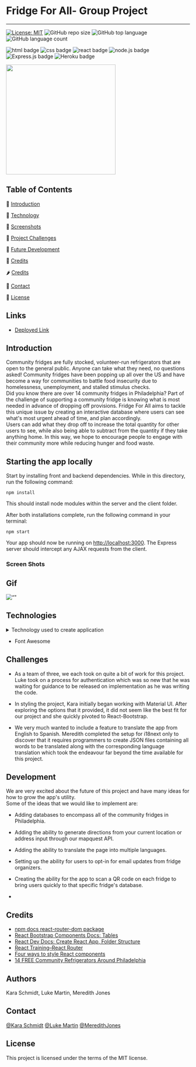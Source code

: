 # Fridge For All- Group Project

---

[![License: MIT](https://img.shields.io/badge/License-MIT-yellow.svg)](https://opensource.org/licenses/MIT)
![GitHub repo size](https://img.shields.io/github/repo-size/meredithajones/Fridge_For_All?logo=github)
![GitHub top language](https://img.shields.io/github/languages/top/meredithajones/Fridge_For_All?color=green&logo=github&logoColor=green)
![GitHub language count](https://img.shields.io/github/languages/count/meredithajones/Fridge_For_All)

![html badge](https://img.shields.io/badge/html5%20-%23E34F26.svg?&style=for-the-badge&logo=html5&logoColor=white)
![css badge](https://img.shields.io/badge/css3%20-%231572B6.svg?&style=for-the-badge&logo=css3&logoColor=white)
![react badge](https://img.shields.io/badge/react%20-%2320232a.svg?&style=for-the-badge&logo=react&logoColor=%2361DAFB)
![node.js badge](https://img.shields.io/badge/node.js%20-%2343853D.svg?&style=for-the-badge&logo=node.js&logoColor=white)
![Express.js badge](https://img.shields.io/badge/express.js%20-%23404d59.svg?&style=for-the-badge)
![Heroku badge](https://img.shields.io/badge/heroku%20-%23430098.svg?&style=for-the-badge&logo=heroku&logoColor=white)

<img src="https://raw.githubusercontent.com/meredithajones/Fridge_For_All/main/client/public/imgs/FFA.png" width="300">

## Table of Contents

🥬 [Introduction](#Introduction)

🍅 [Technology](#Technologies)

🍞 [Screenshots](#Screenshots)

🍏 [Project Challenges](#Challenges)

🌽 [Future Development](#Development)

🥦 [Credits](#Credits)

🌶️ [Credits](#Credits)

🍉 [Contact](#Contact)

🧄 [License](#License)

## Links

- [Deployed Link](https://fridge-for-all-philly.herokuapp.com/)

## Introduction

Community fridges are fully stocked, volunteer-run refrigerators that are open to the general public. Anyone can take what they need, no questions asked! Community fridges have been popping up all over the US and have become a way for communities to battle food insecurity due to homelessness, unemployment, and stalled stimulus checks.
<br> Did you know there are over 14 community fridges in Philadelphia? Part of the challenge of supporting a community fridge is knowing what is most needed in advance of dropping off provisions. Fridge For All aims to tackle this unique issue by creating an interactive database where users can see what's most urgent ahead of time, and plan accordingly.
<br>Users can add what they drop off to increase the total quantity for other users to see, while also being able to subtract from the quantity if they take anything home. In this way, we hope to encourage people to engage with their community more while reducing hunger and food waste.

## Starting the app locally

Start by installing front and backend dependencies. While in this directory, run the following command:

```
npm install
```

This should install node modules within the server and the client folder.

After both installations complete, run the following command in your terminal:

```
npm start
```

Your app should now be running on <http://localhost:3000>. The Express server should intercept any AJAX requests from the client.

### Screen Shots

## Gif

![“"]()

## Technologies

<details>
<summary>Technology used to create application</summary>

- React

- JSON Web Token

- Bcrypt

- Mongo DB

* NodeJS

* Mapquest

* "Authentication Here"

* React-Bootstap

* Mongo AtlasDB

* Testing through Postman

* Hosting on Heroku

</details>

- Font Awesome
</details>

## Challenges

- As a team of three, we each took on quite a bit of work for this project. Luke took on a process for authentication which was so new that he was waiting for guidance to be released on implementation as he was writing the code.

- In styling the project, Kara initially began working with Material UI. After exploring the options that it provided, it did not seem like the best fit for our project and she quickly pivoted to React-Bootstrap.

- We very much wanted to include a feature to translate the app from English to Spanish. Meredith completed the setup for i18next only to discover that it requires programmers to create JSON files containing all words to be translated along with the corresponding language translation which took the endeavour far beyond the time available for this project.

## Development

We are very excited about the future of this project and have many ideas for how to grow the app's utility.
<br>
Some of the ideas that we would like to implement are:
<br>

- Adding databases to encompass all of the community fridges in Philadelphia.

- Adding the ability to generate directions from your current location or address input through our mapquest API.

- Adding the ability to translate the page into multiple languages.

- Setting up the ability for users to opt-in for email updates from fridge organizers.

- Creating the ability for the app to scan a QR code on each fridge to bring users quickly to that specific fridge's database.

-

## Credits

- [npm docs react-router-dom package](https://www.npmjs.com/package/react-router-dom)
- [React Bootstrap Components Docs: Tables](https://react-bootstrap.github.io/components/table/)
- [React Dev Docs: Create React App, Folder Structure](https://create-react-app.dev/docs/folder-structure/)
- [React Training–React Router](https://reactrouter.com/web/guides/primary-components)
- [Four ways to style React components](https://codeburst.io/4-four-ways-to-style-react-components-ac6f323da822)
- [14 FREE Community Refrigerators Around Philadelphia](https://www.thecitypulse.com/post/community-refrigerators)

## Authors

Kara Schmidt, Luke Martin, Meredith Jones

## Contact

[@Kara Schmidt](https://github.com/karajsch)
[@Luke Martin](https://github.com/LukeMartin-123)
[@MeredithJones](https://github.com/meredithajones)

## License

This project is licensed under the terms of the MIT license.
